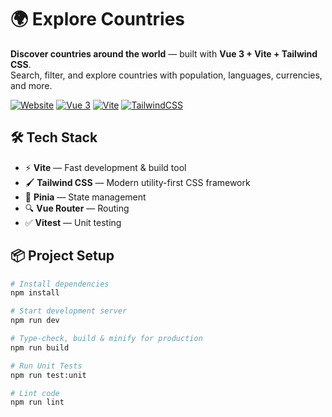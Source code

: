 # 🌍 Explore Countries

**Discover countries around the world** — built with **Vue 3 + Vite + Tailwind CSS**.  
Search, filter, and explore countries with population, languages, currencies, and more.

[![Website](https://img.shields.io/badge/🌐_Live%20Demo-Visit-green?style=for-the-badge)](https://country-explorer-sage.vercel.app)
[![Vue 3](https://img.shields.io/badge/Vue-3-42b883?style=for-the-badge&logo=vue.js)](https://vuejs.org/)
[![Vite](https://img.shields.io/badge/Vite-🔥-646CFF?style=for-the-badge&logo=vite)](https://vite.dev/)
[![TailwindCSS](https://img.shields.io/badge/Tailwind_CSS-38B2AC?style=for-the-badge&logo=tailwind-css&logoColor=white)](https://tailwindcss.com/)



## 🛠️ Tech Stack

- ⚡ **Vite** — Fast development & build tool
- 🖌 **Tailwind CSS** — Modern utility-first CSS framework
- 🔄 **Pinia** — State management
- 🔍 **Vue Router** — Routing
- ✅ **Vitest** — Unit testing



## 📦 Project Setup

```sh
# Install dependencies
npm install

# Start development server
npm run dev

# Type-check, build & minify for production
npm run build

# Run Unit Tests
npm run test:unit

# Lint code
npm run lint
